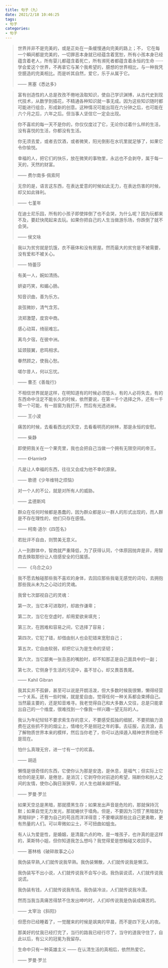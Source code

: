 ```yaml
---
title: 句子（九）
date: 2021/2/18 10:46:25
tags: 
- 句子
categories: 
- 句子
---
```


> 世界并非不是完美的，或是正处在一条缓慢通向完美的路上；不， 它在每一个瞬间都是完美的，一切罪恶本身就已经蕴含着宽恕，所有小孩本身已经蕴含着老人，所有婴儿都蕴含着死亡，所有濒死者都蕴含着永恒的生命 ······ 学会爱这个世界，不再拿它与某个我希望的，臆想的世界相比，与一种我凭空臆造的完美相比。而是听其自然，爱它，乐于从属于它。
>
> —— 黑塞《悉达多》



> 富有创造性的人总是孜孜不倦地汲取知识，使自己学识渊博，从古代史到现代技术，从数学到插花，不精通各种知识就一事无成。因为这些知识随时都可能进行组合，形成新的创意。这种情况可能出现在六分钟之后，也可能在六个月之后，六年之后。但当事人坚信它一定会出现。



> 你不喜欢的每一天不是你的，你仅仅度过了它，无论你过着什么样的生活，没有喜悦的生活，你都没有生活。
>
> 你无须去爱，或者去饮酒，或者微笑，阳光倒影在水坑里就足够了，如果它令你愉悦。
>
> 幸福的人，把它们的快乐，放在微笑的事物里，永远也不会剥夺，属于每一天的，天然的财富。
>
> —— 费尔南多·佩索阿



> 无奈的是，语言这东西，在表达爱意的时候如此无力，在表达伤害的时候，却又如此锋利。
>
> —— 七堇年



> 在迪士尼乐园，所有的小孩子即使摔倒了也不会哭，为什么呢？因为玩都来不及，要赶快爬起来去玩。如果你把自己的人生当做游乐场，你跌倒了就不会哭。
>
> —— 侯文咏



> 我以为贫穷就是饥饿，衣不蔽体和没有房屋。然而最大的贫穷是不被需要，没有爱和不被关心。
>
> —— 特蕾莎



> 有美一人，婉如清扬。 
>
> 妍姿巧笑，和媚心肠。 
>
> 知音识曲，善为乐方。
>
>  哀弦微妙，清气含芳。 
>
> 流郑激楚，度宫中商。
>
>  感心动耳，绮丽难忘。 
>
> 离鸟夕宿，在彼中洲。 
>
> 延颈鼓翼，悲鸣相求。 
>
> 眷然顾之，使我心愁。 
>
> 嗟尔昔人，何以忘忧。 
>
> —— 曹丕《善哉行》



> 不相信世界就是这样，在明知道有的时候必须低头，有的人必将失去，有的东西命中注定不能长久的时候，依然要说，在第一千个选择之外，还有一千零一个可能，有一扇窗为我打开，然后有光透进来。
>
> —— 王小波



> 痛苦的时候，去看看西北的天空，去看看明亮的树林，那是永恒的安慰。
>
> —— 柴静



> 即使把我关在一个果壳里，我也会把自己当做一个拥有无限空间的帝王。
>
> —— 《Hamlet》



> 凡是让人幸福的东西，往往又会成为他不幸的源泉。
>
> —— 歌德《少年维特之烦恼》



> 对一个人的不公，就是对所有人的威胁。
>
> —— 孟德斯鸠



> 群众在任何时候都是愚蠢的，因为群众都是以一群人的形式出现的，而人群是不存在理性的，他们只存在感情。
>
> —— 柯南·道尔《四签名》



> 若批评不自由，则赞美无意义。



> 人一到群体中，智商就严重降低，为了获得认同，个体原因抛弃是非，用智商去换取那份让人倍感安全的归属感。
>
> —— 《乌合之众》



> 我不愿去触碰那些我不喜欢的身体，去回应那些我毫无感觉的词句，去拥抱那些我从未为之心动过的灵魂。



> 我曾七次鄙视自己的灵魂：
>
> 第一次，当它本可进取时，却故作谦卑；
>
> 第二次，当它在空虚时，却用爱欲来填充；
>
> 第三次，在困难和容易之间，它选择了容易；
>
> 第四次，它犯了错，却借由别人也会犯错来宽慰自己；
>
> 第五次，它自由软弱，却把它认为是生命的坚韧；
>
> 第六次，当它鄙夷一张丑恶的嘴脸时，却不知那正是自己面具中的一副；
>
> 第七次，它侧身于生活的污泥中，虽不甘心，却又畏首畏尾。
>
> —— Kahil Gibran



> 我其实并不孤僻，甚至可以说是开朗活泼，但大多数时候我很懒，懒得经营一个关系。还有一些时候，就是爱自由，觉得任何一种关系都会束缚自己。当然最主要的，还是知音难寻。我老觉得自己和大多数人交往，总是只能拿出自己的一个维度，很难找到一个像我一样兴趣一望无际的人。



> 我认为年纪轻轻不要求索生存的意义，不要感受孤独的细腻，不要把脑力浪费在这些抓不到的烟尘上，情绪化不是弱冠之年的事。去征服，去流浪，去了解物质世界本来的模样，然后当你老了，你可以选择遁入精神世界但绝不是现在。



> 怕什么真理无穷，进一寸有一寸的欢喜。
>
> —— 胡适



> 懒惰是很奇怪的东西，它使你认为那是安逸，是休息，是福气；但实际上它给你的是无聊，是倦怠，是消沉；它剥夺你对前途的希望，隔断你和别人之间的友情，使你心胸日渐狭窄，对人生也越来越怀疑。
>
> —— 罗曼·罗兰



> 如果天空总是黑暗，那就摸黑生存；如果发出声音是危险的，那就保持沉默；如果自觉无力发光，那就蜷伏于墙角。但是，不要因为习惯了黑暗就为黑暗辩护；不要为自己的苟且而洋洋得意；不要嘲讽那些比自己更勇敢，更有热量的人们。可以卑微如尘土，不可扭曲如蛆虫。



> 有人认为爱是性，是婚姻，是清晨六点的吻，是一堆孩子，也许真的是这样的，莱斯特小姐，但你知道我怎么想吗？我觉得爱是想触碰又收回手。
>
> —— 塞林格《破碎故事之心》



> 我伪装早熟,人们就传说我早熟。我伪装懒散，人们就传说我是懒汉。
>
> 我伪装写不出小说，人们就传说我不会写小说。我伪装说谎，人们就传说我说谎。
>
> 我伪装有钱，人们就传说我有钱。我伪装冷淡，人们就传说我冷漠。
>
> 然而当我当真痛苦得禁不住发出呻吟时，人们却传说我是伪装成痛苦的。
>
> —— 太宰治《斜阳》



> 但愿你已经睡着了，一觉醒来的时候是飒爽的早晨，而不是四下无人的夜。



> 那美好的仗我已经打完了，当行的路我已经行尽了，当守的道我守住了，自此以后，有公义的冠冕为我留存。



> 生命中只有一种英雄主义 —— 在认清生活的真相后，依然热爱它。
>
> —— 罗曼·罗兰
